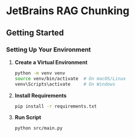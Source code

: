 # JetBrains RAG Chunking

## Getting Started

### Setting Up Your Environment

1. **Create a Virtual Environment**
   ```bash
   python -m venv venv
   source venv/bin/activate  # On macOS/Linux
   venv\Scripts\activate     # On Windows
   ```

2. **Install Requirements**
   ```bash
   pip install -r requirements.txt
   ```

3. **Run Script**
   ```bash
   python src/main.py
   ```
